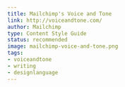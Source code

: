 ```yaml
---
title: Mailchimp's Voice and Tone
link: http://voiceandtone.com/
author: Mailchimp
type: Content Style Guide
status: recommended
image: mailchimp-voice-and-tone.png
tags: 
- voiceandtone
- writing
- designlanguage
---
```

